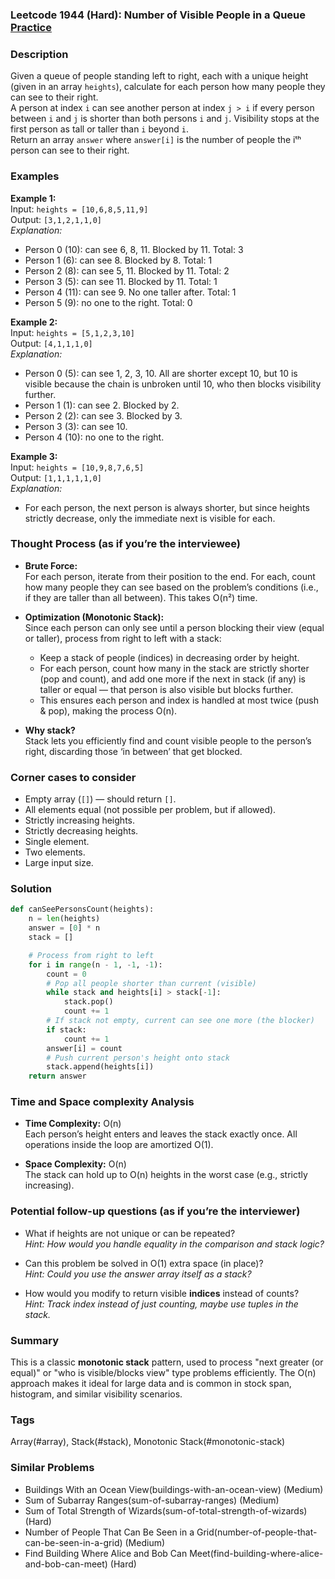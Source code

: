 ### Leetcode 1944 (Hard): Number of Visible People in a Queue [Practice](https://leetcode.com/problems/number-of-visible-people-in-a-queue)

### Description  
Given a queue of people standing left to right, each with a unique height (given in an array `heights`), calculate for each person how many people they can see to their right.  
A person at index `i` can see another person at index `j > i` if every person between `i` and `j` is shorter than both persons `i` and `j`. Visibility stops at the first person as tall or taller than `i` beyond `i`.  
Return an array `answer` where `answer[i]` is the number of people the iᵗʰ person can see to their right.

### Examples  

**Example 1:**  
Input: `heights = [10,6,8,5,11,9]`  
Output: `[3,1,2,1,1,0]`  
*Explanation:*
- Person 0 (10): can see 6, 8, 11. Blocked by 11. Total: 3  
- Person 1 (6): can see 8. Blocked by 8. Total: 1  
- Person 2 (8): can see 5, 11. Blocked by 11. Total: 2  
- Person 3 (5): can see 11. Blocked by 11. Total: 1  
- Person 4 (11): can see 9. No one taller after. Total: 1  
- Person 5 (9): no one to the right. Total: 0  

**Example 2:**  
Input: `heights = [5,1,2,3,10]`  
Output: `[4,1,1,1,0]`  
*Explanation:*
- Person 0 (5): can see 1, 2, 3, 10. All are shorter except 10, but 10 is visible because the chain is unbroken until 10, who then blocks visibility further.  
- Person 1 (1): can see 2. Blocked by 2.  
- Person 2 (2): can see 3. Blocked by 3.  
- Person 3 (3): can see 10.  
- Person 4 (10): no one to the right.

**Example 3:**  
Input: `heights = [10,9,8,7,6,5]`  
Output: `[1,1,1,1,1,0]`  
*Explanation:*
- For each person, the next person is always shorter, but since heights strictly decrease, only the immediate next is visible for each.

### Thought Process (as if you’re the interviewee)  
- **Brute Force:**  
  For each person, iterate from their position to the end. For each, count how many people they can see based on the problem’s conditions (i.e., if they are taller than all between). This takes O(n²) time.

- **Optimization (Monotonic Stack):**  
  Since each person can only see until a person blocking their view (equal or taller), process from right to left with a stack:
  - Keep a stack of people (indices) in decreasing order by height.
  - For each person, count how many in the stack are strictly shorter (pop and count), and add one more if the next in stack (if any) is taller or equal — that person is also visible but blocks further.
  - This ensures each person and index is handled at most twice (push & pop), making the process O(n).

- **Why stack?**  
  Stack lets you efficiently find and count visible people to the person’s right, discarding those ‘in between’ that get blocked.

### Corner cases to consider  
- Empty array (`[]`) — should return `[]`.
- All elements equal (not possible per problem, but if allowed).
- Strictly increasing heights.
- Strictly decreasing heights.
- Single element.
- Two elements.
- Large input size.

### Solution

```python
def canSeePersonsCount(heights):
    n = len(heights)
    answer = [0] * n
    stack = []

    # Process from right to left
    for i in range(n - 1, -1, -1):
        count = 0
        # Pop all people shorter than current (visible)
        while stack and heights[i] > stack[-1]:
            stack.pop()
            count += 1
        # If stack not empty, current can see one more (the blocker)
        if stack:
            count += 1
        answer[i] = count
        # Push current person's height onto stack
        stack.append(heights[i])
    return answer
```

### Time and Space complexity Analysis  

- **Time Complexity:** O(n)  
  Each person’s height enters and leaves the stack exactly once. All operations inside the loop are amortized O(1).

- **Space Complexity:** O(n)  
  The stack can hold up to O(n) heights in the worst case (e.g., strictly increasing).

### Potential follow-up questions (as if you’re the interviewer)  

- What if heights are not unique or can be repeated?  
  *Hint: How would you handle equality in the comparison and stack logic?*

- Can this problem be solved in O(1) extra space (in place)?  
  *Hint: Could you use the answer array itself as a stack?*

- How would you modify to return visible **indices** instead of counts?  
  *Hint: Track index instead of just counting, maybe use tuples in the stack.*

### Summary
This is a classic **monotonic stack** pattern, used to process "next greater (or equal)" or "who is visible/blocks view" type problems efficiently. The O(n) approach makes it ideal for large data and is common in stock span, histogram, and similar visibility scenarios.

### Tags
Array(#array), Stack(#stack), Monotonic Stack(#monotonic-stack)

### Similar Problems
- Buildings With an Ocean View(buildings-with-an-ocean-view) (Medium)
- Sum of Subarray Ranges(sum-of-subarray-ranges) (Medium)
- Sum of Total Strength of Wizards(sum-of-total-strength-of-wizards) (Hard)
- Number of People That Can Be Seen in a Grid(number-of-people-that-can-be-seen-in-a-grid) (Medium)
- Find Building Where Alice and Bob Can Meet(find-building-where-alice-and-bob-can-meet) (Hard)